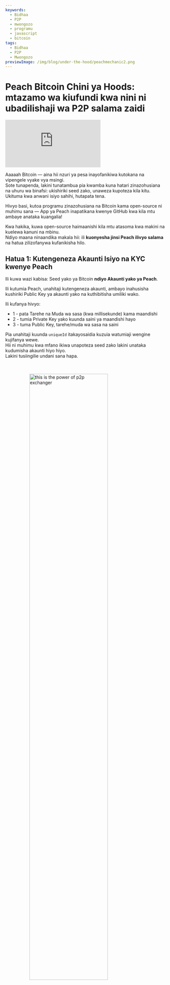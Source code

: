 ```yaml
---
keywords:
  - Bidhaa
  - P2P
  - mwongozo
  - programu
  - javascript
  - bitcoin
tags:
  - Bidhaa
  - P2P
  - Mwongozo
previewImage: /img/blog/under-the-hood/peachmechanic2.png
---
```


# Peach Bitcoin Chini ya Hoods: mtazamo wa kiufundi kwa nini ni ubadilishaji wa P2P salama zaidi


<div class="video-wrapper">
  <iframe
    src="https://www.youtube.com/embed/UvdbHlsPmK0"
    title="PEACH VIDEO OF Under the Hood"
    frameborder="0"
    allow="accelerometer; autoplay; clipboard-write; encrypted-media; gyroscope; picture-in-picture; web-share"
    referrerpolicy="strict-origin-when-cross-origin"
    allowfullscreen
  ></iframe>
</div>



Aaaaah Bitcoin — aina hii nzuri ya pesa inayofanikiwa kutokana na vipengele vyake vya msingi.  
Sote tunapenda, lakini tunatambua pia kwamba kuna hatari zinazohusiana na uhuru wa binafsi: ukishiriki seed zako, unaweza kupoteza kila kitu.  
Ukituma kwa anwani isiyo sahihi, hutapata tena.

Hivyo basi, kutoa programu zinazohusiana na Bitcoin kama open-source ni muhimu sana — App ya Peach inapatikana kwenye GitHub kwa kila mtu ambaye anataka kuangalia!

Kwa hakika, kuwa open-source haimaanishi kila mtu atasoma kwa makini na kuelewa kanuni na mbinu.  
Ndiyo maana ninaandika makala hii: ili **kuonyesha jinsi Peach ilivyo salama** na hatua zilizofanywa kufanikisha hilo.

## Hatua 1: Kutengeneza Akaunti Isiyo na KYC kwenye Peach

Ili kuwa wazi kabisa: Seed yako ya Bitcoin **ndiyo Akaunti yako ya Peach**.

Ili kutumia Peach, unahitaji kutengeneza akaunti, ambayo inahusisha kushiriki Public Key ya akaunti yako na kuthibitisha umiliki wako.

Ili kufanya hivyo:

*  1 - pata Tarehe na Muda wa sasa (kwa millisekunde) kama maandishi  
*  2 - tumia Private Key yako kuunda saini ya maandishi hayo  
*  3 - tuma Public Key, tarehe/muda wa sasa na saini  

Pia unahitaji kuunda `uniqueId` itakayosaidia kuzuia watumiaji wengine kujifanya wewe.  
Hii ni muhimu kwa mfano ikiwa unapoteza seed zako lakini unataka kudumisha akaunti hiyo hiyo.  
Lakini tusiingilie undani sana hapa.

<br><br>
<img src="/img/blog/under-the-hood/underthehood01.png" alt="this is the power of p2p exchanger" style="display:block; margin: auto; width: 70%;">
<br><br>

Hapa kuna nambari ya JavaScript kufanya hili:

```j

  const seed = randomBytes(64);

  const root = bip32.fromSeed(seed, bitcoin);
  const child = root.derivePath("m/0");
  const keyPair = ECPair.fromPrivateKey(child.privateKey, { network: bitcoin });

  const publicKeyHex = Buffer.from(keyPair.publicKey).toString("hex");

  const session = axios.create({
    baseURL: "https://api.peachbitcoin.com/",
    httpAgent: new http.Agent({ keepAlive: false }),
    httpsAgent: new https.Agent({ keepAlive: false }),
  });

  const registerMessage = String(Date.now());
  const registerMessageSignature = signWithBtcPrivKey(registerMessage, keyPair);

  const resp = await session.post("v1/user/register", {
    publicKey: publicKeyHex,
    message: registerMessage,
    signature: registerMessageSignature,
    uniqueId: "my_own_unique_id_random_12345",
  });

  const accessToken = resp.data.accessToken;

  session.defaults.headers.common["authorization"] = accessToken;

```

Hongera! Umeunda akaunti kwenye Peach!  
Server imehakiki kwamba kwa wakati huu wewe ndiye mmiliki wa Bitcoin Key-Pair inayolingana na Public Key uliyoituma.

## Hatua 2: Kutuma Public PGP Key yako

Kutakuwa na usimbaji wa data mwingi… na pia ufunguaji wa data.  
Bitcoin Keys zinaweza tu kusimba kwa njia moja, kwa hivyo tunahitaji PGP Keys kwa usimbaji wa njia mbili.  
Hii ni muhimu kwa usimbaji na ufunguaji wa data za akaunti za benki, ujumbe wa chat, n.k.

Kutuma Public PGP Key ni sawa na kutuma Public Bitcoin Key, lakini kuna hatua ya ziada:  
kusaini Public PGP Key kwa Bitcoin Private Key, ili kuthibitisha kuwa mtumiaji ndiye mmiliki wa Bitcoin na PGP Keys zote.

<br><br>
<img src="/img/blog/under-the-hood/underthehood02.png" alt="this is the power of p2p exchanger" style="display:block; margin: auto; width: 70%;">
<br><br>

```j

const { privateKey: pgpPrivateKey, publicKey: pgpPublicKey } =
    await createPGPKey();

  const pgpPublicKeyMessageSignature = signWithBtcPrivKey(
    pgpPublicKey,
    keyPair
  );
  const setPgpKeysMessage = String(Date.now());

  const setPgpKeysMessageSignature = await signPGPMessage(
    pgpPrivateKey,
    setPgpKeysMessage
  );

  await session.patch("v1/user", {
    pgpPublicKey: pgpPublicKey, // the PGP Pub key
    signature: pgpPublicKeyMessageSignature, // the above signed by the BTC Key
    message: setPgpKeysMessage, // the current timestamp
    pgpSignature: setPgpKeysMessageSignature, // the above signed by the PGP Key
  });

```

Kwa wakati huu, Peach ina Public Keys zote zako za Bitcoin na PGP!  
Hii itakuwa muhimu sana kwa biashara kwenye Peach.

## Hatua Zifuatazo

Kuanzia sasa, mwongozo utaonyesha pande zote mbili: upande wa Mnunuzi na upande wa Muuzaji.

Hatua ni:

*   3.S Muuzaji anaunda Ofa ya Uuzaji  
*   4.S Muuzaji anatoza Peach Escrow  
*   5.B Mnunuzi anatoa Trade Request kwenye Ofa ya Uuzaji  
*   5.S Muuzaji anakubali Trade Request ya Mnunuzi  
*   6.B Mnunuzi anatangaza kuwa Malipo ya Fiat yamefanywa  
*   6.S Muuzaji anathibitisha kupokea Malipo  

## Hatua 3.S: Muuzaji anaunda Ofa ya Uuzaji

Kuunda Ofa ya Uuzaji ni sawa na kutangaza kuwa uko tayari kuuza kiasi fulani cha Bitcoin.  
Lakini si hivyo tu: Muuzaji lazima akubali kitu kwa malipo.  

Tofauti ya Ofa ya Uuzaji:

* kiasi cha Bitcoin cha kuuza  
* Sarafu zinazokubalika na Muuzaji  
* Mbinu za Malipo zinazokubalika na Muuzaji (pesa taslimu, Uhamisho wa Benki, Revolut, nk.)  
* Premium (bei ya juu ya Bitcoin kulingana na thamani ya soko)  

Iwapo kila kitu kitakwenda vizuri, Mnunuzi atavutiwa na ofa na kutoa Trade Request.  
Wakati huo, lazima achague **sarafu moja na njia ya malipo moja**.  
Kadri Muuzaji anavyoonyesha chaguzi nyingi, ndivyo uwezekano wa kuvutia Mnunuzi unavyoongezeka.

<br><br>
<img src="/img/blog/under-the-hood/underthehood03.png" alt="this is the power of p2p exchanger" style="display:block; margin: auto; width: 40%;">
<br><br>

```j

const sats_to_sell = 21000;
  const sell_premium = 1; // 1%
  const payment_data_currency = "EUR";
  const payment_data_method = "wise";

  const { address: returnAddress } = bitcoin.payments.p2wpkh({
    pubkey: Buffer.from(keyPair.publicKey),
    network: bitcoin,
  });
  const sellOfferPaymentDataToEncrypt = JSON.stringify({
    reference: "",
    userName: "@myWiseIdTradingBot",
  });

  const paymentDataEncryptSHA256 = await sha256(sellOfferPaymentDataToEncrypt);

  const offerCreateRes = await session.post("v1/offer", {
    type: "ask",
    amount: sats_to_sell,
    meansOfPayment: { [payment_data_currency]: [payment_data_method] }, // {"EUR": ["wise"]}
    paymentData: {
      [payment_data_method]: { hashes: [paymentDataEncryptSHA256] },
    },
    returnAddress: returnAddress,
    premium: sell_premium,
  });

```

Kwenye nambari, Muuzaji anatangaza kuuza 21,000 Sats (0.00021 Bitcoin) kwa premium ya 1%.  
Anataka kupokea Euro kupitia akaunti yake ya Wise.  
Haitoi ID ya akaunti yake ya Wise, bali hash tu.  
Peach haitajua maelezo ya Malipo yake, ili kudumisha usiri.  
Pia, anatoa **Anwani ya Kurudisha** kwa kesi ya kurudishiwa fedha.

## Hatua 4.S: Muuzaji anatoza Peach Escrow

Baada ya ombi la API la Peach kuunda Ofa ya Uuzaji, Muuzaji anapata ID ya Ofa:

```j
const sellOfferId = offerCreateRes.data.id;

```

Hifadhi thamani hii.  
Oferta imetengenezwa, lakini bado si ya umma: hakuna Mnunuzi anayeweza kuingiliana nayo.  
Kwanza, Muuzaji lazima atoze Escrow.

Escrow ni kama Hazina inayohitaji idhini ya Muuzaji na Peach.  
Bitcoin inaingizwa kwenye Hazina na inabaki salama hadi mwisho wa Biashara.  
Kwa kuwa inahitaji idhini ya Muuzaji, na Escrow ni Script kwenye Bitcoin Blockchain (anwani ya P2WSH), Peach inahitaji Public Key ya Muuzaji kuunda Escrow hii.

Kwa wakati huu, Muuzaji anatoa Public Key anayotaka kutumia kwa Escrow.  
Peach huchagua Public Key yake yenyewe na kuunda anwani.

<br><br>
<img src="/img/blog/under-the-hood/underthehood04.png" alt="this is the power of p2p exchanger" style="display:block; margin: auto; width: 40%;">
<br><br>

```j
const childSell = root.derivePath(`m/84'/0'/0'/${sellOfferId}'`);

  const keyPairSellOffer = ECPair.fromPrivateKey(childSell.privateKey, {
    network: bitcoin,
  });

  const sellOfferPublicKey = Buffer.from(keyPairSellOffer.publicKey).toString(
    "hex"
  );

  const escrowCreateRes = await session.post(
    "v1/offer/" + sellOfferId + "/escrow",
    {
      publicKey: sellOfferPublicKey,
    }
  );

  const escrowAddress = escrowCreateRes.data.escrows.bitcoin;

  const escrowPeachPublicKey =
    escrowCreateRes.data.escrowPeachPublicKey.bitcoin;

```

Kwenye nambari, Muuzaji anatoa Key Pair mpya kwa kutumia ID ya Ofa ya Uuzaji.  
Hii ni njia salama na inayoweza kurudiwa.

Baada ya kutuma Public Key, API ya Peach inarudisha anwani ambapo Muuzaji anatakiwa kutuma 21,000 Sats.  
Lakini huna haja ya kuamini tu: unaweza kuthibitisha.

Tuthibitishe!

API ya Peach pia inarudisha Public Key iliyotumika kwa Escrow hii, ambayo inaturuhusu kuunda anwani tena kwa kutumia Bitcoin Script.

```j
   OP_IF
       ${script.number.encode(4320).toString("hex")}
       OP_CHECKSEQUENCEVERIFY
       OP_DROP
   OP_ELSE
       ${sellerPublicKey}
       OP_CHECKSIGVERIFY
   OP_ENDIF
   ${peachPublicKey}
   OP_CHECKSIG
```

Script ya Escrow:

* inahitaji saini ya Peach kila wakati  
* na zaidi:
  * inahitaji saini ya Muuzaji  
  * au kwamba block 4320 zimechimbwa tangu Bitcoin itumwe kwenye anwani hiyo  

Kwa nini 4320 block?  
Hiyo ni takriban siku 30 za block (1 block kila dakika 10 kwa wastani).  
Baada ya mwezi, Peach inaweza kutoa saini peke yake ikiwa Muuzaji hatashirikiana au atapoteza key zake.

Peach ina sifa safi ya kushughulikia fedha za Muuzaji.

Baada ya kujenga script, unaweza kuthibitisha anwani ya P2WSH inayoundwa na kuona kuwa ni ile ile API ya Peach iliyorudisha.

```j
  const multisigScript = bitcoin.script.compile([
    Buffer.from(sellOfferPublicKey, "hex"),
    bitcoin.opcodes.OP_CHECKSIGVERIFY,
  ]);

  const timelockScript = bitcoin.script.compile([
    bitcoin.script.number.encode(4320),
    bitcoin.opcodes.OP_CHECKSEQUENCEVERIFY,
    bitcoin.opcodes.OP_DROP,
  ]);

  const redeemScript = bitcoin.script.compile([
    bitcoin.opcodes.OP_IF,
    ...timelockScript,
    bitcoin.opcodes.OP_ELSE,
    ...multisigScript,
    bitcoin.opcodes.OP_ENDIF,
    Buffer.from(escrowPeachPublicKey, "hex"),
    bitcoin.opcodes.OP_CHECKSIG,
  ]);

  const escrowPayment = bitcoin.payments.p2wsh({
    redeem: { output: redeemScript },
    network: bitcoin,
  });

  console.log("Addresses Match:", escrowPayment.address === escrowAddress);

```

Nzuri! Sasa fanya muamala wa Bitcoin kwa anwani hiyo na subiri Escrow itajulikana kama imefadhiliwa.

```j
  while (true) {
    const fundingStatusRes = await session.get(
      "v1/offer/" + sellOfferId + "/escrow"
    );
    if (fundingStatusRes.data.funding.status === "FUNDED") {
      break;
    }
  }

```

Baada ya block moja, Ofa ya Uuzaji inakuwa ya umma na Wanunuzi wanaweza kuanza kuingiliana nayo.


## Hatua 5.B: Mnunuzi anatoa Trade Request kwenye Ofa ya Uuzaji

Sasa ni wakati wa Mnunuzi kuchukua hatua!

Kwanza, angalia Ofa zote za Uuzaji zilizopo:

```j
const sellOffers = await session.get("v069/sellOffer");
```

Kwa urahisi, Mnunuzi atavutiwa na Ofa ya kwanza iliyopo.

```j
const sellOfferToTradeRequestId = sellOffers.data.offers[0].id;
```

Mnunuzi anataka kutoa Trade Request, kumjulisha Muuzaji kuwa yuko tayari kufanya Biashara chini ya masharti yake.  
Inaonekana rahisi, lakini hili ndilo hatua **ngumu zaidi** ya mchakato mzima.

Mnunuzi lazima atume:

* Njia ya Malipo inayopendekezwa (moja kati ya zile zinazokubaliwa na Muuzaji)  
* Sarafu inayopendekezwa (kama ilivyotajwa hapo juu)  
* Key Simetrici (kwa mawasiliano ya moja kwa moja kati ya Mnunuzi na Muuzaji) iliyosimbwa  
* Saini ya Key Simetrici  
* Data za Malipo zilizofichwa kwa kutumia Key Simetrici  
* Saini ya Data za Malipo  
* Anwani ya Kutoa (Release Address): ambapo Mnunuzi anataka kupokea Bitcoin iliyonunuliwa  
* Saini ya Ujumlishaji wa Anwani ya Kutoa: uthibitisho kwamba Mnunuzi ndiye mmiliki, ukitumia BIP-322  
* Ada ya juu ya kuchimba: kiasi gani Mnunuzi yuko tayari kutoa kwa malipo ya Miners  

Ni mengi, sivyo?  
Lakini ndiyo maana Peach ni salama sana!  
Tufanye hatua kwa hatua.

### Njia ya Malipo na Sarafu inayopendekezwa

Hii ni rahisi zaidi:

```j
  const payment_data_currency = "EUR";
  const payment_data_method = "wise";

```

### Key Simetrici

Key Simetrici itatumika na **AES256 Usimbaji wa Mbili-Njia**: unaweza kusimba ujumbe na kisha kuufungua kwa kutumia key ile ile.

```j
async function decryptDataWithSymmetricKey(encryptedMessage, symmetricKey) {
  const message = await openpgp.readMessage({
    armoredMessage: encryptedMessage,
  });

  const { data: decrypted } = await openpgp.decrypt({
    message,
    passwords: [symmetricKey],
    format: "utf8",
  });

  return decrypted;
}

async function encryptDataWithSymmetricKey(data, symmetricKey) {
  const message = await openpgp.createMessage({ text: data });
  const encrypted = await openpgp.encrypt({
    message,
    passwords: [symmetricKey],
    format: "armored",
    config: {
      preferredSymmetricAlgorithm: openpgp.enums.symmetric.aes256,
    },
  });
  return encrypted;
}

```

Tengeneza namba nasibu:

```j
  const symmetricKey = randomBytes(32);
  const symmetricKeyHex = symmetricKey.toString("hex");

```

Hautatumia key hii waziwazi!  
Lazima isimbwe kwa njia ambayo Mnunuzi na Muuzaji pekee wanaweza kuufungua, kwa kutumia Public PGP Keys zao.

```j
async function encryptForMultipleRecipients(secret, publicKeysArmored) {
  const publicKeys = await Promise.all(
    publicKeysArmored.map((armored) => openpgp.readKey({ armoredKey: armored }))
  );
  const message = await openpgp.createMessage({ text: secret });

  const encrypted = await openpgp.encrypt({
    message,
    encryptionKeys: publicKeys,
  });

  return encrypted;
}

  const matchingUserPgpPubKey = sellOffers.data.offers[0].user.pgpPublicKey;

  const symmetricKeyEncrypted = await encryptForMultipleRecipients(
    symmetricKeyHex,
    [pgpPublicKey, matchingUserPgpPubKey]
  );

```

Ili Muuzaji ajue kuwa Key Simetrici imetengenezwa na Mnunuzi, lazima pia aisaini:

```j
  const symmetricKeySignature = await signPGPMessage(
    pgpPrivateKey,
    symmetricKeyHex
  );

```

### Data za Malipo

Hizi ndizo taarifa muhimu zaidi: IBAN, username ya Revolut, kila kitu kinachotambua chanzo cha malipo ya Fiat.  
Mnunuzi anazisimba na Key Simetrici ili Muuzaji aweze kuzipata baadaye.

```j
const paymentDataToEncrypt = JSON.stringify({
    reference: "",
    userName: "@buyerWiseId",
  });

const paymentDataEncrypted = await encryptDataWithSymmetricKey(
paymentDataToEncrypt,
symmetricKeyHex
);

const paymentDataSignature = await signPGPMessage(
pgpPrivateKey,
paymentDataToEncrypt
);

```

### Kuweka Anwani ya Kutoa na kuthibitisha umiliki

Lazima uamue wapi Bitcoin ya Biashara itatumwa.  
Kuunda anwani ni rahisi; kuthibitisha umiliki ni changamoto.  
Hufanywa kwa sababu za kisheria na kama tahadhari ya ziada.  
Tuna tumia **BIP-322**: saini ujumbe kwa Private Key yako ya Bitcoin, uthibitishwe kwa Anwani.

```j
  const { address } = bitcoin.payments.p2wpkh({
    pubkey: Buffer.from(keyPair.publicKey),
    network: bitcoin,
  });

  const ownershipMessage =
    "I confirm that only I, peach" +
    publicKeyHex.slice(0, 8) +
    ", control the address " +
    address;

  const releaseAddressSignature = signWithBIP322(
    wif,
    address,
    ownershipMessage
  );

```

### Ada ya juu ya kuchimba

Mnunuzi anaweza kuamua kiasi cha juu kinachokubalika cha ada ya miners kwa muamala.

### Kutoa Trade Request

Sasa kila kitu kimeandaliwa, na Mnunuzi anatuma Trade Request.

```j
  await session.post(
    "v069/sellOffer/" + sellOfferToTradeRequestId + "/tradeRequestPerformed",
    {
      paymentMethod: payment_data_method,
      currency: payment_data_currency,
      paymentDataHashed: paymentDataToEncryptSHA256,
      paymentDataEncrypted: paymentDataEncrypted,
      paymentDataSignature: paymentDataSignature,
      symmetricKeyEncrypted: symmetricKeyEncrypted,
      symmetricKeySignature: symmetricKeySignature,
      maxMiningFeeRate: 2, // sats/vb
      releaseAddress: address,
      releaseAddressMessageSignature: releaseAddressSignature,
    }
  );

```

<br><br>
<img src="/img/blog/under-the-hood/underthehood05.png" alt="this is the power of p2p exchanger" style="display:block; margin: auto; width: 40%;">
<br><br>

Sasa ni zamu ya Muuzaji kukubali.

## Hatua 5.S: Muuzaji anakubali Trade Request

Muuzaji anakagua orodha ya Trade Requests zilizopokelewa:

```j
const receivedTradeRequestRequest = await session.get(
    "v069/sellOffer/" + sellOfferId + "/tradeRequestReceived"
  );

  const tradeReq = receivedTradeRequestRequest.data[0];

```

Kama Muuzaji anakubali Trade Request, lazima ashiriki Data zake za Malipo na Mnunuzi, ili Mnunuzi ajue wapi Fiat itatumwa.

Kwa kuwa Key Simetrici tayari imetumwa na Mnunuzi, Muuzaji anaweza kuifungua na kuitumia kusimba Data zake za Malipo.

```j
  const receivedSymmetricKey = await decryptWithPrivateKey(
    tradeReq.symmetricKeyEncrypted,
    pgpPrivateKey
  );

  const sellOfferPaymentDataEncrypted = await encryptDataWithSymmetricKey(
    sellOfferPaymentDataToEncrypt,
    receivedSymmetricKey
  );

  const sellOfferPaymentDataSignature = await signPGPMessage(
    pgpPrivateKey,
    sellOfferPaymentDataToEncrypt
  );

```

Na hiyo ni yote! Sasa Muuzaji anaweza kukubali Trade Request na Biashara rasmi inaanza.

<br><br>
<img src="/img/blog/under-the-hood/underthehood06.png" alt="this is the power of p2p exchanger" style="display:block; margin: auto; width: 40%;">
<br><br>

```j
  await session.post(
    "v069/sellOffer/" +
      sellOfferId +
      "/tradeRequestReceived/" +
      tradeReq.userId +
      "/accept",
    {
      paymentDataEncrypted: sellOfferPaymentDataEncrypted,
      paymentDataSignature: sellOfferPaymentDataSignature,
      paymentData: {
        [payment_data_method]: { hashes: [paymentDataEncryptSHA256] },
      },
    }
  );

```

Ikiwa kuelewa mchakato mzima ni mgumu, hapa kuna picha ya kuelezea:

<br><br>
<img src="/img/blog/under-the-hood/underthehood07.png" alt="this is the power of p2p exchanger" style="display:block; margin: auto; width: 90%;">
<br><br>

## Hatua 6.B: Mnunuzi anatangaza Malipo yametolewa

Mnunuzi anaweza kuangalia kama ana Mikataba (Trades zilizokubaliwa na Muuzaji) kwa kutumia endpoint ya `contract summaries`:

```j
  const contractsRes = await session.get("v1/contracts/summary");
  const contract = contractsRes.data.find((obj) =>
    obj.id.startsWith(sellOfferToTradeRequestId + "-")
  );

  if (contract.tradeStatus !== "paymentRequired") throw Error;
```

Kama Mkataba una hali ya **“paymentRequired”**, basi ni zamu ya Mnunuzi kufanya malipo ya Fiat.

Ili kufanya hivyo, afungua Data za Malipo za Muuzaji kwa Key Simetrici ya wakati Trade Request ilitolewa.  
Kama hakuwa ameihifadhi, anaweza kutumia Private PGP Key yake.

```j

  const contractRes = await session.get("v1/contract/" + contract.id);

  const receivedSymmetricKey = await decryptWithPrivateKey(
    contractRes.data.symmetricKeyEncrypted,
    pgpPrivateKey
  );

  if (receivedSymmetricKey !== symmetricKeyHex) throw Error;

  const decryptedSellerPaymentData = await decryptDataWithSymmetricKey(
    contractRes.data.paymentDataEncrypted,
    receivedSymmetricKey
  );

  console.log("Seller Payment Data ", JSON.parse(decryptedSellerPaymentData));
```

Hii inapaswa kufanywa nje ya Peach: Mnunuzi anafungua App ya Benki na kufanya Uhamisho wa Fiat.

Bitcoin tayari ipo kwenye Escrow, inasimamiwa na Peach na Muuzaji.  
Unaweza pia kuangalia Anwani ya Escrow kwenye data za Mkataba na kutumia Blockchain Explorer.

Baada ya malipo kufanywa, Mnunuzi anatangaza kuwa Malipo yametolewa:

```j
  const confirmPaymentRes = await session.post(
    "v1/contract/" + contract.id + "/payment/confirm"
  );
```

<br><br>
<img src="/img/blog/under-the-hood/underthehood08.png" alt="this is the power of p2p exchanger" style="display:block; margin: auto; width: 40%;">
<br><br>

Hii ilikuwa Hatua ya mwisho ya Mnunuzi.  
Sasa Muuzaji lazima athibitishe kupokea Fiat na kutoa Bitcoin kwenye Anwani ya Mnunuzi.

## Hatua 6.S: Muuzaji anathibitisha kupokea Malipo

Vivyo hivyo, Muuzaji anakagua Mikataba iliyopangiwa kwake.

```j
  const contractsRes = await session.get("v1/contracts/summary");
  const contract = contractsRes.data[0];

  const contractRes = await session.get("v1/contract/" + contract.id);

```

Majibu ya API yanajumuisha **PSBT** (Partially Signed Bitcoin Transaction)  
ambayo ni muamala wa Bitcoin kutoka Escrow hadi Anwani ya Mnunuzi.  
Saini ya Peach tayari ipo, inahitaji saini ya Muuzaji tu.

```j
  const releasePSBTBase64 = contractRes.data.releasePsbt;

  const parsedPSBT = bitcoin.Psbt.fromBase64(releasePSBTBase64, {
    network: bitcoin,
  });

  parsedPSBT.signInput(0, childSell);

```

<br><br>
<img src="/img/blog/under-the-hood/underthehood09.png" alt="this is the power of p2p exchanger" style="display:block; margin: auto; width: 40%;">
<br><br>

Sasa Muuzaji anaweza kumalizia Muamala, kwa kuwasilisha saini zote mbili na Escrow Bitcoin Script.  
Tunaanza na njia ya MultiSig ya script (njia ya pili) na kuingiza `OP_FALSE` kwenye stack ili kuathiri IF statement kwa usahihi.

```j
export const getFinalScript = (_inputIndex, input, bitcoinScript) => {
  const network = bitcoin;

  const payment = payments.p2wsh({
    network,
    redeem: {
      network,
      output: bitcoinScript,
      input: bitcoin.script.compile([
        input.partialSig[0].signature,
        input.partialSig[1].signature,
        opcodes.OP_FALSE,
      ]),
    },
  });

  parsedPSBT.finalizeInput(0, getFinalScript);

  const tx = parsedPSBT.extractTransaction().toHex();

```

Hatua ya mwisho: tuma Muamala uliokamilika kwenye API ya Peach:

```j
  await session.post("v1/contract/" + contract.id + "/payment/confirm", {
    releaseTransaction: tx,
  });

```

Basi wapenzi, hivi ndivyo tunavyofanya biashara kwenye Peach kwa **usalama na faragha ya hali ya juu!**
